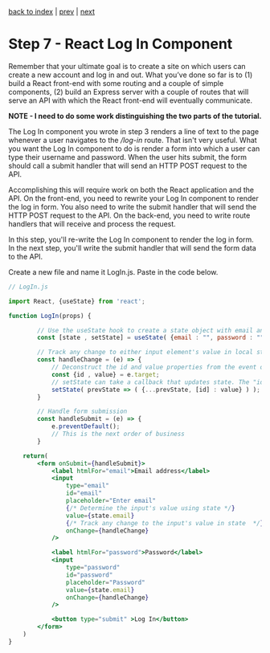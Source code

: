 <!-- @format -->

[back to index](/README.md) | [prev](/docs/6.md) | [next](/docs/8.md)

# Step 7 - React Log In Component

Remember that your ultimate goal is to create a site on which users can create a new account and log in and out. What you’ve done so far is to (1) build a React front-end with some routing and a couple of simple components, (2) build an Express server with a couple of routes that will serve an API with which the React front-end will eventually communicate.

**NOTE - I need to do some work distinguishing the two parts of the tutorial.**

The Log In component you wrote in step 3 renders a line of text to the page whenever a user navigates to the _/log-in_ route. That isn't very useful. What you want the Log In component to do is render a form into which a user can type their username and password. When the user hits submit, the form should call a submit handler that will send an HTTP POST request to the API.

Accomplishing this will require work on both the React application and the API. On the front-end, you need to rewrite your Log In component to render the log in form. You also need to write the submit handler that will send the HTTP POST request to the API. On the back-end, you need to write route handlers that will receive and process the request.

In this step, you'll re-write the Log In component to render the log in form. In the next step, you'll write the submit handler that will send the form data to the API.

Create a new file and name it LogIn.js. Paste in the code below.

```jsx
// LogIn.js

import React, {useState} from 'react';

function LogIn(props) {

        // Use the useState hook to create a state object with email and password properties.
        const [state , setState] = useState( {email : "", password : ""} );

        // Track any change to either input element's value in local state
        const handleChange = (e) => {
            // Deconstruct the id and value properties from the event object's target object
            const {id , value} = e.target;
            // setState can take a callback that updates state. The "id" will be either "email" or "password." The new value will be whatever key was struck.
            setState( prevState => ( {...prevState, [id] : value} ) );
        }

        // Handle form submission
        const handleSubmit = (e) => {
            e.preventDefault();
            // This is the next order of business
        }

    return(
        <form onSubmit={handleSubmit}>
            <label htmlFor="email">Email address</label>
            <input
                type="email"
                id="email"
                placeholder="Enter email"
                {/* Determine the input's value using state */}
                value={state.email}
                {/* Track any change to the input's value in state  */}
                onChange={handleChange}
            />

            <label htmlFor="password">Password</label>
            <input
                type="password"
                id="password"
                placeholder="Password"
                value={state.email}
                onChange={handleChange}
            />

            <button type="submit" >Log In</button>
        </form>
    )
}
```
